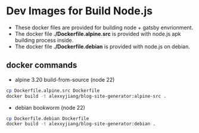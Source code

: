# Dev Images for Build Node.js
* These docker files are provided for building node + gatsby envrionment.
* The docker file **./Dockerfile.alpine.src** is provided with node.js apk building process inside.
* The docker file **./Dockerfile.debian** is provided with node.js on debian.

## docker commands
* alpine 3.20 build-from-source (node 22)
```sh
cp Dockerfile.alpine.src Dockerfile
docker build -t alexxyjiang/blog-site-generator:alpine-src .
```

* debian bookworm (node 22)
```sh
cp Dockerfile.debian Dockerfile
docker build -t alexxyjiang/blog-site-generator:debian .
```
